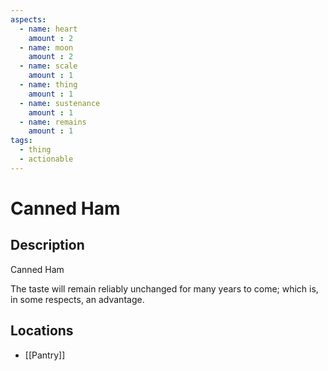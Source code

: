 ```yaml
---
aspects: 
  - name: heart
    amount : 2
  - name: moon
    amount : 2
  - name: scale
    amount : 1
  - name: thing
    amount : 1
  - name: sustenance
    amount : 1
  - name: remains
    amount : 1
tags:
  - thing
  - actionable
---
```


# Canned Ham

## Description
Canned Ham

The taste will remain reliably unchanged for many years to come; which is, in some respects, an advantage.
## Locations
- [[Pantry]]